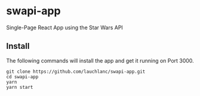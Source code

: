 # swapi-app

Single-Page React App using the Star Wars API

## Install
The following commands will install the app and get it running on Port 3000.
```
git clone https://github.com/lauchlanc/swapi-app.git
cd swapi-app
yarn
yarn start
```
